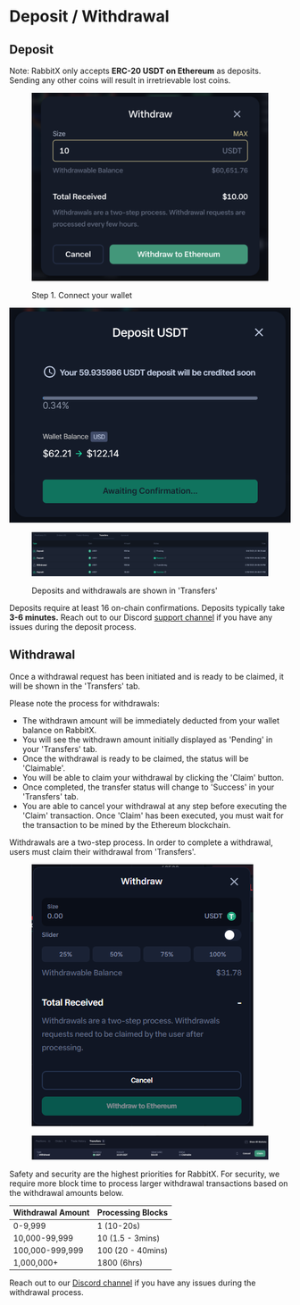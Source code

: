 # Deposit / Withdrawal

## Deposit

Note: RabbitX only accepts **ERC-20 USDT on Ethereum** as deposits. Sending any other coins will result in irretrievable lost coins.

<div align="left">

<figure><img src=".gitbook/assets/image (9).png" alt=""><figcaption><p>Step 1. Connect your wallet</p></figcaption></figure>

</div>

![](<.gitbook/assets/image (10) (2).png>)

<figure><img src=".gitbook/assets/image (7) (2) (1) (1).png" alt=""><figcaption><p>Deposits and withdrawals are shown in 'Transfers'</p></figcaption></figure>

Deposits require at least 16 on-chain confirmations. Deposits typically take **3-6 minutes.** Reach out to our Discord [support channel](https://discord.gg/yFHNDe4KDY) if you have any issues during the deposit process.

## Withdrawal

Once a withdrawal request has been initiated and is ready to be claimed, it will be shown in the 'Transfers' tab.

Please note the process for withdrawals:

* The withdrawn amount will be immediately deducted from your wallet balance on RabbitX.
* You will see the withdrawn amount initially displayed as 'Pending' in your 'Transfers' tab.
* Once the withdrawal is ready to be claimed, the status will be 'Claimable'.
* You will be able to claim your withdrawal by clicking the 'Claim' button.
* Once completed, the transfer status will change to 'Success' in your 'Transfers' tab.
* You are able to cancel your withdrawal at any step before executing the 'Claim' transaction. Once 'Claim' has been executed, you must wait for the transaction to be mined by the Ethereum blockchain.

Withdrawals are a two-step process. In order to complete a withdrawal, users must claim their withdrawal from 'Transfers'.

<figure><img src=".gitbook/assets/image (13).png" alt=""><figcaption></figcaption></figure>

<figure><img src=".gitbook/assets/image (3) (1).png" alt=""><figcaption></figcaption></figure>

Safety and security are the highest priorities for RabbitX. For security, we require more block time to process larger withdrawal transactions based on the withdrawal amounts below.

| Withdrawal Amount | Processing Blocks |
| ----------------- | ----------------- |
| 0-9,999           | 1 (10-20s)        |
| 10,000-99,999     | 10 (1.5 - 3mins)  |
| 100,000-999,999   | 100 (20 - 40mins) |
| 1,000,000+        | 1800 (6hrs)       |

Reach out to our [Discord channel](https://discord.com/invite/rabbitx) if you have any issues during the withdrawal process.
